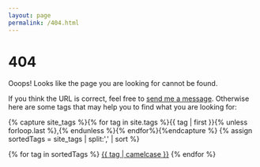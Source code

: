 ```yaml
---
layout: page
permalink: /404.html
---
```


# 404

Ooops! Looks like the page you are looking for cannot be found.

If you think the URL is correct, feel free to [send me a message][1]. Otherwise here are some tags that may help you to find what you are looking for:

{% capture site_tags %}{% for tag in site.tags %}{{ tag | first }}{% unless forloop.last %},{% endunless %}{% endfor%}{%endcapture %} {% assign sortedTags = site_tags | split:',' | sort %}
<section class="widget widget-tagcloud _404">
    <div class="tagcloud">
        {% for tag in sortedTags %}
        <a href='{{ site.baseurl }}/tag/{{ tag | downcase | replace: ' ', '- ' }}/'>{{ tag | camelcase }}</a>
        {% endfor %}
    </div>
</section>

  [1]: /contact